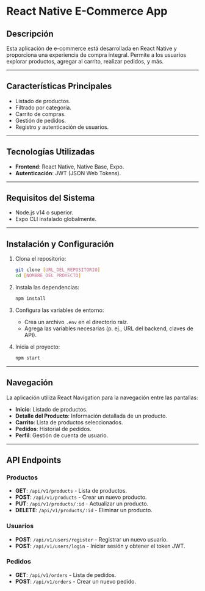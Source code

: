 # React Native E-Commerce App

## Descripción
Esta aplicación de e-commerce está desarrollada en React Native y proporciona una experiencia de compra integral. Permite a los usuarios explorar productos, agregar al carrito, realizar pedidos, y más.

---

## Características Principales
- Listado de productos.
- Filtrado por categoría.
- Carrito de compras.
- Gestión de pedidos.
- Registro y autenticación de usuarios.

---

## Tecnologías Utilizadas
- **Frontend**: React Native, Native Base, Expo.
- **Autenticación**: JWT (JSON Web Tokens).

---

## Requisitos del Sistema
- Node.js v14 o superior.
- Expo CLI instalado globalmente.

---

## Instalación y Configuración
1. Clona el repositorio:
   ```bash
   git clone [URL_DEL_REPOSITORIO]
   cd [NOMBRE_DEL_PROYECTO]
   ```

2. Instala las dependencias:
   ```bash
   npm install
   ```

3. Configura las variables de entorno:
   - Crea un archivo `.env` en el directorio raíz.
   - Agrega las variables necesarias (p. ej., URL del backend, claves de API).

4. Inicia el proyecto:
   ```bash
   npm start
   ```

---

## Navegación
La aplicación utiliza React Navigation para la navegación entre las pantallas:
- **Inicio**: Listado de productos.
- **Detalle del Producto**: Información detallada de un producto.
- **Carrito**: Lista de productos seleccionados.
- **Pedidos**: Historial de pedidos.
- **Perfil**: Gestión de cuenta de usuario.

---

## API Endpoints
### Productos
- **GET**: `/api/v1/products` - Lista de productos.
- **POST**: `/api/v1/products` - Crear un nuevo producto.
- **PUT**: `/api/v1/products/:id` - Actualizar un producto.
- **DELETE**: `/api/v1/products/:id` - Eliminar un producto.

### Usuarios
- **POST**: `/api/v1/users/register` - Registrar un nuevo usuario.
- **POST**: `/api/v1/users/login` - Iniciar sesión y obtener el token JWT.

### Pedidos
- **GET**: `/api/v1/orders` - Lista de pedidos.
- **POST**: `/api/v1/orders` - Crear un nuevo pedido.


